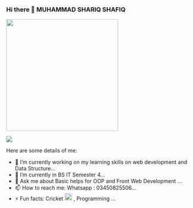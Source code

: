 ### Hi there 👋 MUHAMMAD SHARIQ SHAFIQ


<div  margin-right="70%">
<img src="https://media2.giphy.com/media/26tn33aiTi1jkl6H6/giphy.gif" widht="300px" height="300px">
</div>

![](https://komarev.com/ghpvc/?username=M-Shariq-546&color=blue&style=flat-square)

Here are some details of me:

- 🔭 I’m currently working on my learning skills on web development and Data Structure...
- 🌱 I’m currently in BS IT Semester 4...
- 💬 Ask me about Basic helps for OOP and Front Web Development ...
- 📫 How to reach me: Whatsapp : 03450825506...
- ⚡ Fun facts: Cricket <img src="https://cdn4.iconfinder.com/data/icons/sports-1-4/100/Sports-11-512.png" height="20px" widht="20px"> , Programming ...

